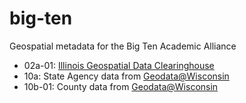 # big-ten
Geospatial metadata for the Big Ten Academic Alliance

- 02a-01: [Illinois Geospatial Data Clearinghouse](http://clearinghouse.isgs.illinois.edu/)
- 10a: State Agency data from [Geodata@Wisconsin](http://maps.sco.wisc.edu/opengeoportal/)
- 10b-01: County data from [Geodata@Wisconsin](http://maps.sco.wisc.edu/opengeoportal/)


